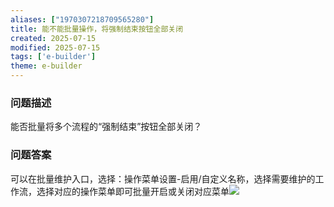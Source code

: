 ```yaml
---
aliases: ["1970307218709565280"]
title: 能不能批量操作，将强制结束按钮全部关闭
created: 2025-07-15
modified: 2025-07-15
tags: ['e-builder']
theme: e-builder
---
```


### 问题描述

能否批量将多个流程的“强制结束”按钮全部关闭？

### 问题答案

可以在批量维护入口，选择：操作菜单设置-启用/自定义名称，选择需要维护的工作流，选择对应的操作菜单即可批量开启或关闭对应菜单![](105f076dba94d4bfec2f7b5f6bd23e3c.jpg)